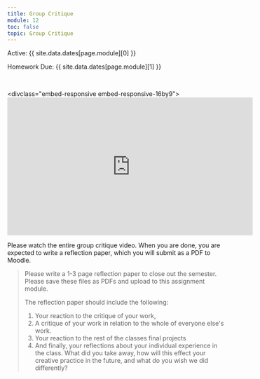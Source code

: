```yaml
---
title: Group Critique
module: 12
toc: false
topic: Group Critique
---
```




Active: {{ site.data.dates[page.module][0] }}

Homework Due: {{ site.data.dates[page.module][1] }}

<br />

<divclass="embed-responsive embed-responsive-16by9"> <iframe width="560" height="315" src="https://www.youtube.com/embed/yy2hM58E-t0" title="YouTube video player" frameborder="0" allow="accelerometer; autoplay; clipboard-write; encrypted-media; gyroscope; picture-in-picture; web-share" allowfullscreen></iframe></div>

<!--<div class="embed-responsive embed-responsive-16by9"><iframe width="560" height="315" src="https://www.youtube.com/embed/wIL_yEgXLV8" title="YouTube video player" frameborder="0" allow="accelerometer; autoplay; clipboard-write; encrypted-media; gyroscope; picture-in-picture" allowfullscreen></iframe></div>


1ytFall 2021 - Final Project Critique: https://youtu.be/16JADX43gzk
Spring 2021 - Final Project Critique: https://youtu.be/5XvxTT69Tmg

<div class="embed-responsive embed-responsive-16by9"><iframe class="embed-responsive-item" src="https://www.youtube.com/embed/16JADX43gzk" frameborder="0" allow="accelerometer; autoplay; encrypted-media; gyroscope; picture-in-picture" allowfullscreen></iframe></div>

-->

Please watch the entire group critique video. When you are done, you are expected to write a reflection paper, which you will submit as a PDF to Moodle.

> Please write a 1-3 page reflection paper to close out the semester. Please save these files as PDFs and upload to this assignment module.
>
> The reflection paper should include the following:
>
> 1. Your reaction to the critique of your work,
> 2. A critique of your work in relation to the whole of everyone else's work.
> 3. Your reaction to the rest of the classes final projects
> 4. And finally, your reflections about your individual experience in the class. What did you take away, how will this effect your creative practice in the future, and what do you wish we did differently?
